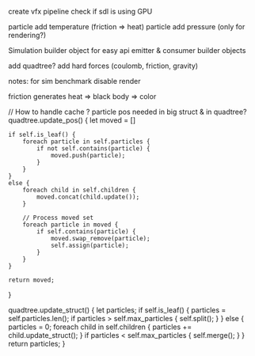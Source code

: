 create vfx pipeline
check if sdl is using GPU

particle add temperature (friction => heat)
particle add pressure (only for rendering?)

Simulation builder object for easy api
emitter & consumer builder objects

add quadtree?
add hard forces (coulomb, friction, gravity)

notes:
for sim benchmark disable render

friction generates heat => black body => color

// How to handle cache ? particle pos needed in big struct & in quadtree?
quadtree.update_pos() {
	let moved = []

	if self.is_leaf() {
		foreach particle in self.particles {
			if not self.contains(particle) {
				moved.push(particle);
			}
		}
	}
	else {
		foreach child in self.children {
			moved.concat(child.update());
		}

		// Process moved set
		foreach particle in moved {
			if self.contains(particle) {
				moved.swap_remove(particle);
				self.assign(particle);
			}
		}
	}

	return moved;
}

quadtree.update_struct() {
	let particles;
	if self.is_leaf() {
		particles = self.particles.len();
		if particles > self.max_particles {
			self.split();
		}
	}
	else {
		particles = 0;
		foreach child in self.children {
			particles += child.update_struct();
		}
		if particles < self.max_particles {
			self.merge();
		}
	}
	return particles;
}

